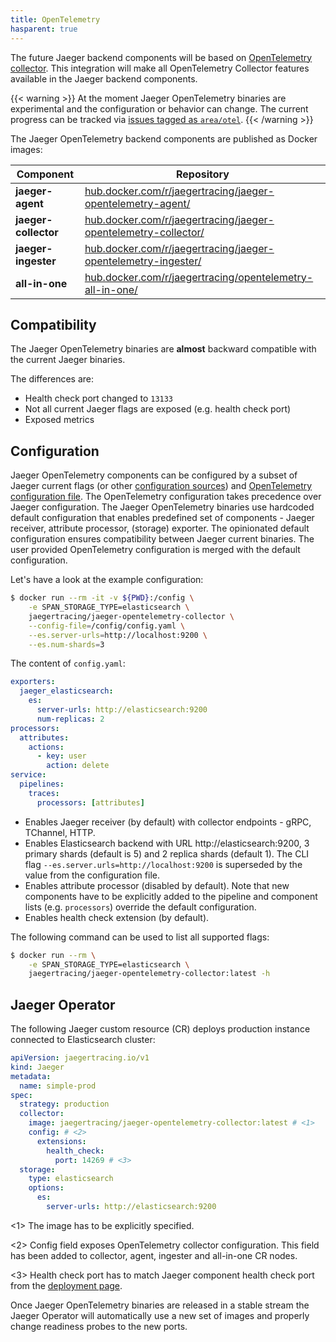 ```yaml
---
title: OpenTelemetry
hasparent: true
---
```


The future Jaeger backend components will be based on [OpenTelemetry collector](https://opentelemetry.io/docs/collector/).
This integration will make all OpenTelemetry Collector features available in the Jaeger backend components.

{{< warning >}}
At the moment Jaeger OpenTelemetry binaries are experimental and the configuration or behavior can change.
The current progress can be tracked via [issues tagged as `area/otel`](https://github.com/jaegertracing/jaeger/issues?q=is%3Aissue+is%3Aopen+label%3Aarea%2Fotel).
{{< /warning >}}

The Jaeger OpenTelemetry backend components are published as Docker images:

Component             | Repository
--------------------- | ---
**jaeger-agent**      | [hub.docker.com/r/jaegertracing/jaeger-opentelemetry-agent/](https://hub.docker.com/r/jaegertracing/jaeger-opentelemetry-agent/)
**jaeger-collector**  | [hub.docker.com/r/jaegertracing/jaeger-opentelemetry-collector/](https://hub.docker.com/r/jaegertracing/jaeger-opentelemetry-collector/)
**jaeger-ingester**   | [hub.docker.com/r/jaegertracing/jaeger-opentelemetry-ingester/](https://hub.docker.com/r/jaegertracing/jaeger-opentelemetry-ingester/)
**all-in-one**        | [hub.docker.com/r/jaegertracing/opentelemetry-all-in-one/](https://hub.docker.com/r/jaegertracing/opentelemetry-all-in-one/)

## Compatibility

The Jaeger OpenTelemetry binaries are **almost** backward compatible with the current Jaeger binaries.

The differences are:

* Health check port changed to `13133`
* Not all current Jaeger flags are exposed (e.g. health check port)
* Exposed metrics

## Configuration

Jaeger OpenTelemetry components can be configured by a subset of Jaeger current flags (or other [configuration sources](../cli/))
and [OpenTelemetry configuration file](https://opentelemetry.io/docs/collector/configuration/).
The OpenTelemetry configuration takes precedence over Jaeger configuration.
The Jaeger OpenTelemetry binaries use hardcoded default configuration that enables predefined set of components - Jaeger receiver, attribute processor, (storage) exporter.
The opinionated default configuration ensures compatibility between Jaeger current binaries.
The user provided OpenTelemetry configuration is merged with the default configuration.

Let's have a look at the example configuration:

```sh
$ docker run --rm -it -v ${PWD}:/config \
    -e SPAN_STORAGE_TYPE=elasticsearch \
    jaegertracing/jaeger-opentelemetry-collector \
    --config-file=/config/config.yaml \
    --es.server-urls=http://localhost:9200 \
    --es.num-shards=3
```

The content of `config.yaml`:

```yaml
exporters:
  jaeger_elasticsearch:
    es:
      server-urls: http://elasticsearch:9200
      num-replicas: 2
processors:
  attributes:
    actions:
      - key: user
        action: delete
service:
  pipelines:
    traces:
      processors: [attributes]
```

* Enables Jaeger receiver (by default) with collector endpoints - gRPC, TChannel, HTTP.
* Enables Elasticsearch backend with URL http://elasticsearch:9200, 3 primary shards (default is 5) and 2 replica shards (default 1). The CLI flag `--es.server.urls=http://localhost:9200` is superseded by the value from the configuration file.
* Enables attribute processor (disabled by default). Note that new components have to be explicitly added to the pipeline and component lists (e.g. `processors`) override the default configuration.
* Enables health check extension (by default).

The following command can be used to list all supported flags:

```sh
$ docker run --rm \
    -e SPAN_STORAGE_TYPE=elasticsearch \
    jaegertracing/jaeger-opentelemetry-collector:latest -h
```

## Jaeger Operator

The following Jaeger custom resource (CR) deploys production instance connected to Elasticsearch cluster:

```yaml
apiVersion: jaegertracing.io/v1
kind: Jaeger
metadata:
  name: simple-prod
spec:
  strategy: production
  collector:
    image: jaegertracing/jaeger-opentelemetry-collector:latest # <1>
    config: # <2>
      extensions:
        health_check:
          port: 14269 # <3>
  storage:
    type: elasticsearch
    options:
      es:
        server-urls: http://elasticsearch:9200
```

<1> The image has to be explicitly specified.

<2> Config field exposes OpenTelemetry collector configuration. This field has been added to collector, agent, ingester and all-in-one CR nodes.

<3> Health check port has to match Jaeger component health check port from the [deployment page](../deployment).

Once Jaeger OpenTelemetry binaries are released in a stable stream the Jaeger Operator will automatically use a new set of images and properly change readiness probes to the new ports.

